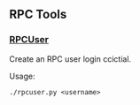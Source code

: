 RPC Tools
---------------------

### [RPCUser](/share/rpcuser) ###

Create an RPC user login ccictial.

Usage:

    ./rpcuser.py <username>
